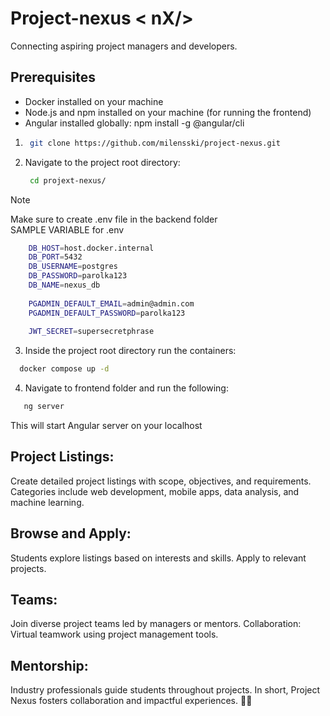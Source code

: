 # Project-nexus < nX/>
Connecting aspiring project managers and developers.

## Prerequisites

- Docker installed on your machine
- Node.js and npm installed on your machine (for running the frontend)
- Angular installed globally: npm install -g @angular/cli
  
1. ```bash
    git clone https://github.com/milensski/project-nexus.git
   ```
2. Navigate to the project root directory:
   ```bash
    cd projext-nexus/
   ```
>[!NOTE]
>Make sure to create .env file in the backend folder \
> SAMPLE VARIABLE for .env
  ``` bash
      DB_HOST=host.docker.internal
      DB_PORT=5432
      DB_USERNAME=postgres
      DB_PASSWORD=parolka123
      DB_NAME=nexus_db
      
      PGADMIN_DEFAULT_EMAIL=admin@admin.com
      PGADMIN_DEFAULT_PASSWORD=parolka123
      
      JWT_SECRET=supersecretphrase
  ```
3. Inside the project root directory run the containers:
  ```bash
    docker compose up -d

  ```
4. Navigate to frontend folder and run the following:
 ```bash
    ng server
 ```
This will start Angular server on your localhost

## Project Listings:
Create detailed project listings with scope, objectives, and requirements.
Categories include web development, mobile apps, data analysis, and machine learning.

## Browse and Apply:
Students explore listings based on interests and skills.
Apply to relevant projects.

## Teams:
Join diverse project teams led by managers or mentors.
Collaboration:
Virtual teamwork using project management tools.

## Mentorship:
Industry professionals guide students throughout projects.
In short, Project Nexus fosters collaboration and impactful experiences. 🌟✨

